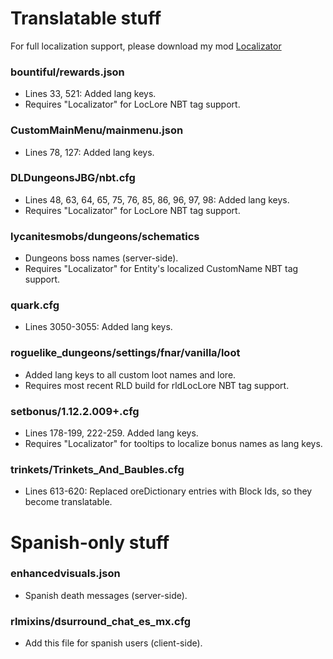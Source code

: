 # Translatable stuff
For full localization support, please download my mod [Localizator](https://www.curseforge.com/minecraft/mc-mods/localizator)  
### bountiful/rewards.json
- Lines 33, 521:  Added lang keys.
- Requires "Localizator" for LocLore NBT tag support.   

### CustomMainMenu/mainmenu.json
- Lines 78, 127: Added lang keys.  

### DLDungeonsJBG/nbt.cfg
- Lines 48, 63, 64, 65, 75, 76, 85, 86, 96, 97, 98: Added lang keys.
- Requires "Localizator" for LocLore NBT tag support.    

### lycanitesmobs/dungeons/schematics
- Dungeons boss names (server-side).
- Requires "Localizator" for Entity's localized CustomName NBT tag support.  
  
### quark.cfg
- Lines 3050-3055: Added lang keys.  

### roguelike_dungeons/settings/fnar/vanilla/loot
- Added lang keys to all custom loot names and lore.
- Requires most recent RLD build for rldLocLore NBT tag support.

### setbonus/1.12.2.009+.cfg
- Lines 178-199, 222-259. Added lang keys.
- Requires "Localizator" for tooltips to localize bonus names as lang keys.  

### trinkets/Trinkets_And_Baubles.cfg
- Lines 613-620: Replaced oreDictionary entries with Block Ids, so they become translatable.  

# Spanish-only stuff
### enhancedvisuals.json
- Spanish death messages (server-side).  

### rlmixins/dsurround_chat_es_mx.cfg
- Add this file for spanish users (client-side).  

